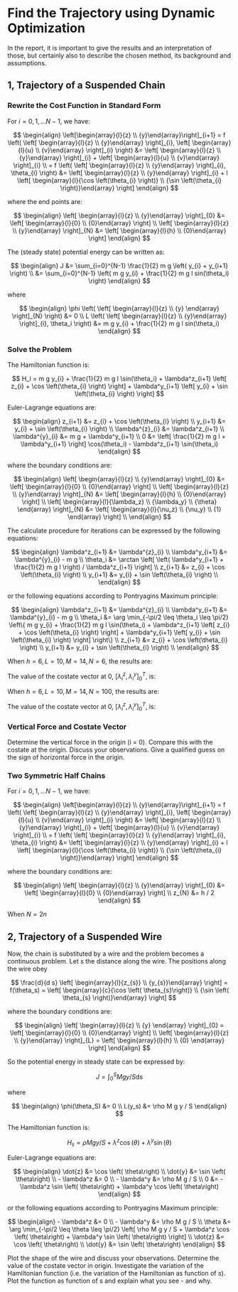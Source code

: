 
# Find the Trajectory using Dynamic Optimization

In the report, it is important to give the results and an interpretation of those, but certainly also to describe the chosen method, its background and assumptions.

## 1, Trajectory of a Suspended Chain

### Rewrite the Cost Function in Standard Form

For $i=0,1, \ldots N-1$, we have:

$$
\begin{align}
	\left[\begin{array}{l}{z} \\ {y}\end{array}\right]_{i+1} = f \left( \left[ \begin{array}{l}{z} \\ {y}\end{array} \right]_{i}, \left[ \begin{array}{l}{u} \\ {v}\end{array} \right]_{i} \right) &= \left[ \begin{array}{l}{z} \\ {y}\end{array} \right]_{i} + \left[ \begin{array}{l}{u} \\ {v}\end{array} \right]_{i} \\
	= f \left( \left[ \begin{array}{l}{z} \\ {y}\end{array} \right]_{i}, \theta_{i} \right) &= \left[ \begin{array}{l}{z} \\ {y}\end{array} \right]_{i} + l \left[ \begin{array}{l}{\cos \left(\theta_{i} \right)} \\ {\sin \left(\theta_{i} \right)}\end{array} \right]
\end{align}
$$

where the end points are:

$$
\begin{align}
	\left[ \begin{array}{l}{z} \\ {y}\end{array} \right]_{0} &= \left[ \begin{array}{l}{0} \\ {0}\end{array} \right] \\
	\left[ \begin{array}{l}{z} \\ {y}\end{array} \right]_{N} &= \left[ \begin{array}{l}{h} \\ {0}\end{array} \right]
\end{align}
$$

The (steady state) potential energy can be written as:

$$
\begin{align}
	J &= \sum_{i=0}^{N-1} \frac{1}{2} m g \left( y_{i} + y_{i+1} \right) \\
	&= \sum_{i=0}^{N-1} \left( m g y_{i} + \frac{1}{2} m g l sin(\theta_i) \right)
\end{align}
$$

where

$$
\begin{align}
	\phi \left( \left[ \begin{array}{l}{z} \\ {y} \end{array} \right]_{N} \right) &= 0 \\
	L \left( \left[ \begin{array}{l}{z} \\ {y}\end{array} \right]_{i}, \theta_i \right) &= m g y_{i} + \frac{1}{2} m g l sin(\theta_i)
\end{align}
$$

### Solve the Problem

The Hamiltonian function is:

$$
H_i = m g y_{i} + \frac{1}{2} m g l \sin(\theta_i) + \lambda^z_{i+1} \left[ z_{i} + \cos \left(\theta_{i} \right) \right] + \lambda^y_{i+1} \left[ y_{i} + \sin \left(\theta_{i} \right)  \right]
$$

Euler-Lagrange equations are:

$$
\begin{align}
	z_{i+1} &= z_{i} + \cos \left(\theta_{i} \right) \\
	y_{i+1} &= y_{i} + \sin \left(\theta_{i} \right) \\
	\lambda^{z}_{i} &= \lambda^z_{i+1} \\
	\lambda^{y}_{i} &= m g + \lambda^y_{i+1} \\
	0 &= \left[ \frac{1}{2} m g l + \lambda^y_{i+1} \right] \cos(\theta_i) - \lambda^z_{i+1} \sin(\theta_i)
\end{align}
$$

where the boundary conditions are:

$$
\begin{align}
	\left[ \begin{array}{l}{z} \\ {y}\end{array} \right]_{0} &= \left[ \begin{array}{l}{0} \\ {0}\end{array} \right] \\
	\left[ \begin{array}{l}{z} \\ {y}\end{array} \right]_{N} &= \left[ \begin{array}{l}{h} \\ {0}\end{array} \right] \\
	\left[ \begin{array}{l}{\lambda_z} \\ {\lambda_y} \\ {\theta} \end{array} \right]_{N} &= \left[ \begin{array}{l}{\nu_z} \\ {\nu_y} \\ {1} \end{array} \right] \\
\end{align}
$$

The calculate procedure for iterations can be expressed by the following equations:

$$
\begin{align}
	\lambda^z_{i+1} &= \lambda^{z}_{i} \\
	\lambda^y_{i+1} &= \lambda^{y}_{i} - m g \\
	\theta_i &= \arctan \left[ \left( \lambda^y_{i+1} + \frac{1}{2} m g l \right) / \lambda^z_{i+1} \right] \\
	z_{i+1} &= z_{i} + \cos \left(\theta_{i} \right) \\
	y_{i+1} &= y_{i} + \sin \left(\theta_{i} \right) \\
\end{align}
$$

or the following equations according to Pontryagins Maximum principle:

$$
\begin{align}
	\lambda^z_{i+1} &= \lambda^{z}_{i} \\
	\lambda^y_{i+1} &= \lambda^{y}_{i} - m g \\
	\theta_i &= \arg \min_{-\pi/2 \leq \theta_i \leq \pi/2} \left\{ m g y_{i} + \frac{1}{2} m g l \sin(\theta_i) + \lambda^z_{i+1} \left[ z_{i} + \cos \left(\theta_{i} \right) \right] + \lambda^y_{i+1} \left[ y_{i} + \sin \left(\theta_{i} \right) \right] \right\} \\
	z_{i+1} &= z_{i} + \cos \left(\theta_{i} \right) \\
	y_{i+1} &= y_{i} + \sin \left(\theta_{i} \right) \\
\end{align}
$$

When $h = 6, L = 10, M = 14, N = 6$, the results are:

The value of the costate vector at 0, $\left[ \lambda^{z}_{i}, \lambda^{y}_{i} \right]^{T}_{0}$, is:

When $h = 6, L = 10, M = 14, N = 100$, the results are:

The value of the costate vector at 0, $\left[ \lambda^{z}_{i}, \lambda^{y}_{i} \right]^{T}_{0}$, is:

### Vertical Force and Costate Vector

Determine the vertical force in the origin (i = 0). Compare this with the costate at the origin. Discuss your observations. Give a qualified guess on the sign of horizontal force in the origin.

### Two Symmetric Half Chains

For $i=0,1, \ldots N-1$, we have:

$$
\begin{align}
	\left[\begin{array}{l}{z} \\ {y}\end{array}\right]_{i+1} = f \left( \left[ \begin{array}{l}{z} \\ {y}\end{array} \right]_{i}, \left[ \begin{array}{l}{u} \\ {v}\end{array} \right]_{i} \right) &= \left[ \begin{array}{l}{z} \\ {y}\end{array} \right]_{i} + \left[ \begin{array}{l}{u} \\ {v}\end{array} \right]_{i} \\
	= f \left( \left[ \begin{array}{l}{z} \\ {y}\end{array} \right]_{i}, \theta_{i} \right) &= \left[ \begin{array}{l}{z} \\ {y}\end{array} \right]_{i} + l \left[ \begin{array}{l}{\cos \left(\theta_{i} \right)} \\ {\sin \left(\theta_{i} \right)}\end{array} \right]
\end{align}
$$

where the boundary conditions are:

$$
\begin{align}
	\left[ \begin{array}{l}{z} \\ {y}\end{array} \right]_{0} &= \left[ \begin{array}{l}{0} \\ {0}\end{array} \right] \\
	z_{N} &= h / 2
\end{align}
$$

When $N = 2n$

## 2, Trajectory of a Suspended Wire

Now, the chain is substituted by a wire and the problem becomes a continuous problem. Let $s$ the distance along the wire. The positions along the wire obey

$$
\frac{d}{d s} \left[ \begin{array}{l}{z_{s}} \\ {y_{s}}\end{array} \right] = f(\theta_s) = \left[ \begin{array}{c}{\cos \left( \theta_{s}\right)} \\ {\sin \left( \theta_{s} \right)}\end{array} \right]
$$

where the boundary conditions are:

$$
\begin{align}
	\left[ \begin{array}{l}{z} \\ {y} \end{array} \right]_{0} = \left[ \begin{array}{l}{0} \\ {0}\end{array} \right] \\
	\left[ \begin{array}{l}{z} \\ {y}\end{array} \right]_{L} = \left[ \begin{array}{l}{h} \\ {0} \end{array} \right]
\end{align}
$$

So the potential energy in steady state can be expressed by:

$$
J = \int_{0}^{S} M g y / S \mathrm{d} s
$$

where

$$
\begin{align}
	\phi(\theta_S) &= 0 \\
	L(y_s) &= \rho M g y / S
\end{align}
$$

The Hamiltonian function is:

$$
H_s = \rho M g y / S + \lambda^z \cos \left( \theta\right) + \lambda^y \sin \left( \theta\right)
$$

Euler-Lagrange equations are:

$$
\begin{align}
	\dot{z} &= \cos \left( \theta\right) \\
	\dot{y} &= \sin \left( \theta\right) \\
	- \lambda^z &= 0 \\
	- \lambda^y &= \rho M g / S \\
	0 &= - \lambda^z \sin \left( \theta\right) + \lambda^y \cos \left( \theta\right)
\end{align}
$$

or the following equations according to Pontryagins Maximum principle:

$$
\begin{align}
	- \lambda^z &= 0 \\
	- \lambda^y &= \rho M g / S \\
	\theta &= \arg \min_{-\pi/2 \leq \theta \leq \pi/2} \left[ \rho M g y / S + \lambda^z \cos \left( \theta\right) + \lambda^y \sin \left( \theta\right) \right] \\
	\dot{z} &= \cos \left( \theta\right) \\
	\dot{y} &= \sin \left( \theta\right)
\end{align}
$$

Plot the shape of the wire and discuss your observations. Determine the value of the costate vector in origin. Investigate the variation of the Hamiltonian function (i.e. the variation of the Hamiltonian as function of $s$). Plot the function as function of s and explain what you see - and why.
